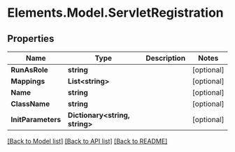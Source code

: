 # Elements.Model.ServletRegistration

## Properties

Name | Type | Description | Notes
------------ | ------------- | ------------- | -------------
**RunAsRole** | **string** |  | [optional] 
**Mappings** | **List&lt;string&gt;** |  | [optional] 
**Name** | **string** |  | [optional] 
**ClassName** | **string** |  | [optional] 
**InitParameters** | **Dictionary&lt;string, string&gt;** |  | [optional] 

[[Back to Model list]](../README.md#documentation-for-models) [[Back to API list]](../README.md#documentation-for-api-endpoints) [[Back to README]](../README.md)

